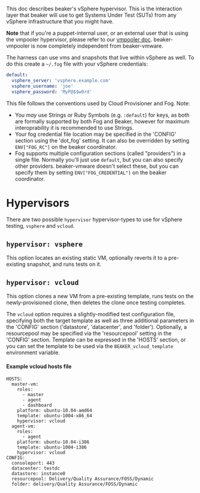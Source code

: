 This doc describes beaker's vSphere hypervisor. This is the interaction layer
that beaker will use to get Systems Under Test (SUTs) from any vSphere
infrastructure that you might have.

**Note** that if you're a puppet-internal user, or an external user that is
using the vmpooler hypervisor, please refer to our [vmpooler doc](https://github.com/puppetlabs/beaker-vmpooler). beaker-vmpooler is now completely independent from beaker-vmware.

The harness can use vms and snapshots that live within vSphere as well.
To do this create a `~/.fog` file with your vSphere credentials:

~~~yaml
default:
  vsphere_server: 'vsphere.example.com'
  vsphere_username: 'joe'
  vsphere_password: 'MyP@$$w0rd'
~~~

This file follows the conventions used by Cloud Provisioner and Fog. Note:

- You *may* use Strings or Ruby Symbols (e.g. `:default`) for keys, as both are formally supported by both Fog and Beaker, however for maximum interoprability it is recommended to use Strings.
- Your fog credential file location may be specified in the 'CONFIG' section using the 'dot_fog' setting. It can also be overridden by setting `ENV["FOG_RC"]` on the beaker coordinator.
- Fog supports multiple configuration sections (called "providers") in a single file. Normally you'll just use `default`, but you can also specify other providers. beaker-vmware doesn't select these, but you can specify them by setting `ENV["FOG_CREDENTIAL"]` on the beaker coordinator.

# Hypervisors

There are two possible `hypervisor` hypervisor-types to use for vSphere testing, `vsphere` and `vcloud`.

## `hypervisor: vsphere`
This option locates an existing static VM, optionally reverts it to a pre-existing snapshot, and runs tests on it.

## `hypervisor: vcloud`
This option clones a new VM from a pre-existing template, runs tests on the newly-provisioned clone, then deletes the clone once testing completes.

The `vcloud` option requires a slightly-modified test configuration file, specifying both the target template as well as three additional parameters in the 'CONFIG' section ('datastore', 'datacenter', and 'folder').  Optionally, a resourcepool may be specified via the 'resourcepool' setting in the 'CONFIG' section.  Template can be expressed in the 'HOSTS' section, or you can set the template to be used via the `BEAKER_vcloud_template` environment variable.

#### Example vcloud hosts file
    HOSTS:
      master-vm:
        roles:
          - master
          - agent
          - dashboard
        platform: ubuntu-10.04-amd64
        template: ubuntu-1004-x86_64
        hypervisor: vcloud
      agent-vm:
        roles:
          - agent
        platform: ubuntu-10.04-i386
        template: ubuntu-1004-i386
        hypervisor: vcloud
    CONFIG:
      consoleport: 443
      datacenter: testdc
      datastore: instance0
      resourcepool: Delivery/Quality Assurance/FOSS/Dynamic
      folder: delivery/Quality Assurance/FOSS/Dynamic
